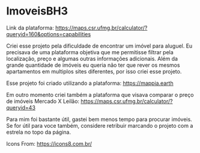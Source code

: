 # ImoveisBH3

Link da plataforma: https://maps.csr.ufmg.br/calculator/?queryid=160&options=capabilities

Criei esse projeto pela dificuldade de encontrar um imóvel para aluguel.
Eu precisava de uma plataforma objetiva que me permitisse filtrar pela localização, preço e algumas outras informações adicionais.
Além da grande quantidade de imóveis eu queria não ter que rever os mesmos apartamentos em multiplos sites diferentes, por isso criei esse projeto.

Esse projeto foi criado utilizando a plataforma: https://mappia.earth

Em outro momento criei também a plataforma que visava comparar o preço de imóveis Mercado X Leilão: https://maps.csr.ufmg.br/calculator/?queryid=43

Para mim foi bastante útil, gastei bem menos tempo para procurar imóveis.
Se for útil para voce também, considere retribuir marcando o projeto com a estrela no topo da página.

Icons From: https://icons8.com.br/
